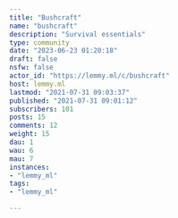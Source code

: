 ```yaml
---
title: "Bushcraft" 
name: "bushcraft"
description: "Survival essentials"
type: community
date: "2023-06-23 01:20:18"
draft: false
nsfw: false
actor_id: "https://lemmy.ml/c/bushcraft"
host: lemmy.ml
lastmod: "2021-07-31 09:03:37"
published: "2021-07-31 09:01:12"
subscribers: 101
posts: 15
comments: 12
weight: 15
dau: 1
wau: 6
mau: 7
instances:
- "lemmy_ml"
tags: 
- "lemmy_ml"

---
```

